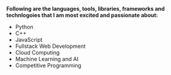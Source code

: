 **Following are the languages, tools, libraries, frameworks and technlogoies that I am most excited and passionate about:**
* Python
* C++
* JavaScript
* Fullstack Web Development
* Cloud Computing
* Machine Learning and AI
* Competitive Programming

